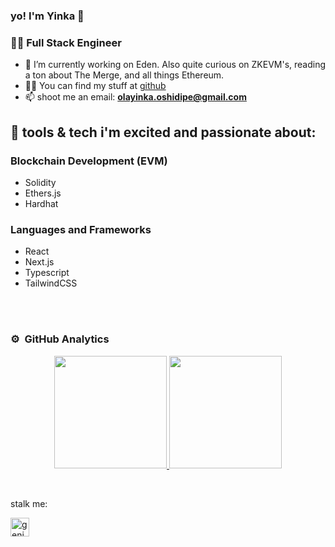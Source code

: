 ### yo! I'm Yinka 👋

<!--
**geniusyinka** is a ✨ _special_ ✨ repository because its `README.md` (this file) appears on your GitHub profile.

Here are some ideas to get you started:

- 🔭 I’m currently working on ...
- 🌱 I’m currently learning ...
- 👯 I’m looking to collaborate on ...
- 🤔 I’m looking for help with ...
- 💬 Ask me about ...
- 📫 How to reach me: ...
- 😄 Pronouns: ...
- ⚡ Fun fact: ...
-->

<h3>👨‍💻 Full Stack Engineer </h3>

- 🔭 I’m currently working on Eden. Also quite curious on ZKEVM's, reading a ton about The Merge, and all things Ethereum. 
- 👨‍💻 You can find my stuff at [github](https://github.com/geniusyinka?tab=repositories)
- 📫 shoot me an email: **olayinka.oshidipe@gmail.com**

## 🌱 tools & tech i'm excited and passionate about: 

### Blockchain Development (EVM)

- Solidity
- Ethers.js
- Hardhat

### Languages and Frameworks

- React
- Next.js
- Typescript
- TailwindCSS

<br />

<br /> 


### ⚙️ &nbsp;GitHub Analytics

<p align="center">
<a href="https://github.com/geniusyinka">
<img height="180em" src="https://github-readme-stats-eight-theta.vercel.app/api?username=geniusyinka&show_icons=true&theme=algolia&include_all_commits=true&count_private=true"/>
<img height="180em" src="https://github-readme-stats-eight-theta.vercel.app/api/top-langs/?username=geniusyinka&layout=compact&langs_count=8&theme=algolia"/>
</a>
</p>


&nbsp;&nbsp;
</p>  

stalk me:

[twitter]: https://twitter.com/geniusyinka 



[<img align="left" alt="geniusyinka | Twitter" width="30px" src="https://cdn.jsdelivr.net/npm/simple-icons@v3/icons/twitter.svg" />][twitter]

